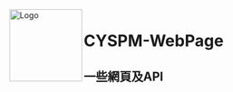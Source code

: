 <img alt="Logo" src="https://upload.cc/i1/2023/02/04/VUuvxN.png" width="128px" height="128px" align="left"/>

# CYSPM-WebPage
 ## 一些網頁及API
